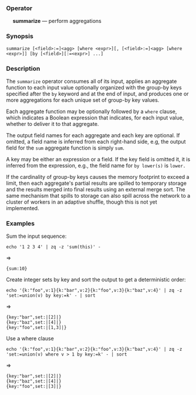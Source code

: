 ### Operator

&emsp; **summarize** &mdash; perform aggregations

### Synopsis

```
summarize [<field>:=]<agg> [where <expr>][, [<field>:=]<agg> [where <expr>]] [by [<field>][:=<expr>] ...]
```
### Description

The `summarize` operator consumes all of its input, applies an aggregate function
to each input value optionally organized with the group-by keys specified after
the `by` keyword and at the end of input, and produces one or more aggregations
for each unique set of group-by key values.

Each aggregate function may be optionally followed by a `where` clause, which
indicates a Boolean expression that indicates, for each input value,
whether to deliver it to that aggregate.

The output field names for each aggregate and each key are optional.  If omitted,
a field name is inferred from each right-hand side, e.g, the output field for the `sum`
aggregate function is simply `sum`.

A key may be either an expression or a field.  If the key field is omitted it,
it is inferred from the expression, e.g., the field name for `by lower(s)`
is `lower.`

If the cardinality of group-by keys causes the memory footprint to exceed
a limit, then each aggregate's partial results are spilled to temporary storage
and the results merged into final results using an external merge sort.
The same mechanism that spills to storage can also spill across the network
to a cluster of workers in an adaptive shuffle, though this is not yet implemented.

### Examples

Sum the input sequence:
```mdtest-command
echo '1 2 3 4' | zq -z 'sum(this)' -
```
=>
```mdtest-output
{sum:10}
```

Create integer sets by key and sort the output to get a deterministic order:
```mdtest-command
echo '{k:"foo",v:1}{k:"bar",v:2}{k:"foo",v:3}{k:"baz",v:4}' | zq -z 'set:=union(v) by key:=k' - | sort
```
=>
```mdtest-output
{key:"bar",set:|[2]|}
{key:"baz",set:|[4]|}
{key:"foo",set:|[1,3]|}
```

Use a where clause
```mdtest-command
echo '{k:"foo",v:1}{k:"bar",v:2}{k:"foo",v:3}{k:"baz",v:4}' | zq -z 'set:=union(v) where v > 1 by key:=k' - | sort
```
=>
```mdtest-output
{key:"bar",set:|[2]|}
{key:"baz",set:|[4]|}
{key:"foo",set:|[3]|}
```
